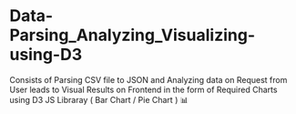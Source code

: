 # Data-Parsing_Analyzing_Visualizing-using-D3

Consists of Parsing CSV file to JSON and Analyzing data on Request from User leads to Visual Results on Frontend in the form of Required Charts using D3 JS Libraray ( Bar Chart / Pie Chart ) 📊
